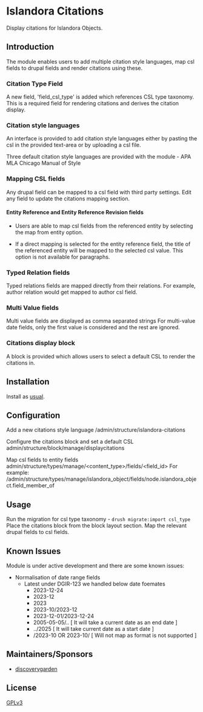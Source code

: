 # Islandora Citations

Display citations for Islandora Objects.

## Introduction

The module enables users to add multiple citation style languages,
map csl fields to drupal fields and render citations using these.

### Citation Type Field
A new field, 'field_csl_type' is added which references CSL type taxonomy.
This is a required field for rendering citations
and derives the citation display.

### Citation style languages
An interface is provided to add citation style languages either by pasting
the csl in the provided text-area or by uploading a csl file.

Three default citation style languages are provided with the module -
APA
MLA
Chicago Manual of Style

### Mapping CSL fields
Any drupal field can be mapped to a csl field with third party settings.
Edit any field to update the citations mapping section.

#### Entity Reference and Entity Reference Revision fields
- Users are able to map csl fields from the referenced entity
by selecting the map from entity option.

- If a direct mapping is selected for the entity reference field,
the title of the referenced entity will be mapped to the selected csl value.
This option is not available for paragraphs.

### Typed Relation fields
Typed relations fields are mapped directly from their relations.
For example, author relation would get mapped to author csl field.

### Multi Value fields
Multi value fields are displayed as comma separated strings
For multi-value date fields, only the first value is considered
and the rest are ignored.

### Citations display block
A block is provided which allows users to select a
default CSL to render the citations in.

## Installation

Install as
[usual](https://www.drupal.org/docs/extending-drupal/installing-modules).

## Configuration

Add a new citations style language
/admin/structure/islandora-citations

Configure the citations block and set a default CSL
admin/structure/block/manage/displaycitations

Map csl fields to entity fields
admin/structure/types/manage/<content_type>/fields/<field_id>
For example: /admin/structure/types/manage/islandora_object/fields/node.islandora_object.field_member_of

## Usage

Run the migration for csl type taxonomy - `drush migrate:import csl_type `
Place the citations block from the block layout section.
Map the relevant drupal fields to csl fields.

## Known Issues

Module is under active development and there are some known issues:
 - Normalisation of date range fields
   - Latest under DGIR-123 we handled below date foemates
     - 2023-12-24
     - 2023-12
     - 2023
     - 2023-10/2023-12
     - 2023-12-01/2023-12-24
     - 2005-05-05/.. [ It will take a current date as an end date ]
     - ../2025 [ It will take current date as a start date ]
     - /2023-10 OR 2023-10/ [ Will not map as format is not supported ]

## Maintainers/Sponsors

* [discoverygarden](http://support.discoverygarden.ca)

## License
[GPLv3](http://www.gnu.org/licenses/gpl-3.0.txt)
